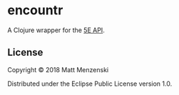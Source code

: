 # encountr

A Clojure wrapper for the [5E API](https://fivee-api.com/#/home).

## License

Copyright © 2018 Matt Menzenski

Distributed under the Eclipse Public License version 1.0.
